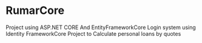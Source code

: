 # RumarCore

Project using ASP.NET CORE And EntityFrameworkCore
Login system using Identity FrameworkCore
Project to Calculate personal loans by quotes
